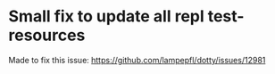 # Small fix to update all repl test-resources

Made to fix this issue:
https://github.com/lampepfl/dotty/issues/12981 